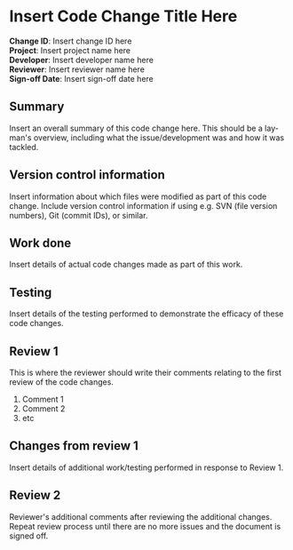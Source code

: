 <!-- Template created by James O'Neil -->
# Insert Code Change Title Here

**Change ID**: Insert change ID here  
**Project**: Insert project name here  
**Developer**: Insert developer name here  
**Reviewer**: Insert reviewer name here  
**Sign-off Date**: Insert sign-off date here  


## Summary
Insert an overall summary of this code change here. This should be a lay-man's overview, including what the issue/development was and how it was tackled.

## Version control information
Insert information about which files were modified as part of this code change. Include version control information if using e.g. SVN (file version numbers), Git (commit IDs), or similar.

## Work done
Insert details of actual code changes made as part of this work.

## Testing
Insert details of the testing performed to demonstrate the efficacy of these code changes.

## Review 1
This is where the reviewer should write their comments relating to the first review of the code changes.
1. Comment 1
2. Comment 2
3. etc

## Changes from review 1
Insert details of additional work/testing performed in response to Review 1.

## Review 2
Reviewer's additional comments after reviewing the additional changes. Repeat review process until there are no more issues and the document is signed off.
